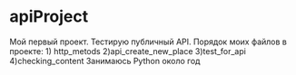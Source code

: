 # apiProject
Мой первый проект. Тестирую публичный API. Порядок моих файлов в проекте: 1) http_metods 2)api_create_new_place 3)test_for_api
4)checking_content
Занимаюсь Python около год
